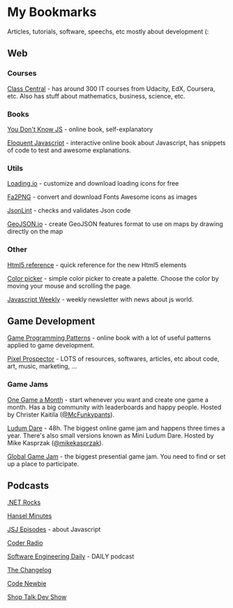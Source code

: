 # My Bookmarks
Articles, tutorials, software, speechs, etc mostly about development (:


## Web

### Courses

[Class Central](https://www.class-central.com/courses/selfpaced?subject=cs%2Cprogramming-and-software-development) - has around 300 IT courses from Udacity, EdX, Coursera, etc. Also has stuff about mathematics, business, science, etc.

### Books 

[You Don't Know JS](https://github.com/getify/You-Dont-Know-JS) - online book, self-explanatory

[Eloquent Javascript](http://eloquentjavascript.net) - interactive online book about Javascript, has snippets of code to test and awesome explanations.

### Utils

[Loading.io](http://loading.io) - customize and download loading icons for free

[Fa2PNG](http://fa2png.io/) - convert and download Fonts Awesome icons as images

[JsonLint](http://jsonlint.com) - checks and validates Json code

[GeoJSON.io](http://geojson.io) - create GeoJSON features format to use on maps by drawing directly on the map

### Other

[Html5 reference](http://html5doctor.com/element-index/) - quick reference for the new Html5 elements

[Color picker](https://color.hailpixel.com) - simple color picker to create a palette. Choose the color by moving your mouse and scrolling the page.

[Javascript Weekly](http://javascriptweekly.com) - weekly newsletter with news about js world.

## Game Development

[Game Programming Patterns](http://gameprogrammingpatterns.com/contents.html) - online book with a lot of useful patterns applied to game development.

[Pixel Prospector](http://www.pixelprospector.com/indie-resources/) - LOTS of resources, softwares, articles, etc about code, art, music, marketing, ...

### Game Jams

[One Game a Month](http://onegameamonth.com) - start whenever you want and create one game a month. Has a big community with leaderboards and happy people. Hosted by Christer Kaitila ([@McFunkypants](http://twitter.com/McFunkyPants)).

[Ludum Dare](http://ludumdare.com/compo/) - 48h. The biggest online game jam and happens three times a year. There's also small versions known as Mini Ludum Dare. Hosted by Mike Kasprzak ([@mikekasprzak](http://twitter.com/mikekasprzak)).

[Global Game Jam](http://globalgamejam.org) - the biggest presential game jam. You need to find or set up a place to participate.


## Podcasts

[.NET Rocks](http://www.dotnetrocks.com/)

[Hansel Minutes](http://hanselminutes.com/)

[JSJ Episodes](https://devchat.tv/js-jabber) - about Javascript

[Coder Radio](http://www.jupiterbroadcasting.com/show/coderradio/)

[Software Engineering Daily](https://dev.to/sedaily) - DAILY podcast

[The Changelog](https://dev.to/changelog)

[Code Newbie](https://dev.to/codenewbie)

[Shop Talk Dev Show](https://dev.to/shoptalkshow)
